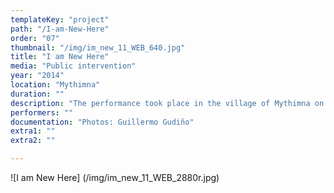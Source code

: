 ```yaml
---
templateKey: "project"
path: "/I-am-Νew-Ηere"
order: "07"
thumbnail: "/img/im_new_11_WEB_640.jpg"
title: "I am Νew Ηere"
media: "Public intervention"
year: "2014"
location: "Mythimna"
duration: ""
description: "The performance took place in the village of Mythimna on Lesvos, in the context of a collective workshop in public space, titled Apergias Ergon (The Labor of Work-Stop). I used the existing network of sound speakers which I found installed in the village as well as the network of the residents’ trust towards the administrative authorities. Through speakers installed in the streets, the members of the community were receiving directly information, announcements and instructions by the mayor. I met the mayor personally and asked him to read out my phrases via live transmission, in regular intervals, for the duration of a week. I left the exact timing of the announcements at his disposal. For the next ten days I remained on the island and was subject to the mayor’s unexpected interventions, as were the rest of the residents. One of those was the following: “ATTENTION! Emptiness between us!”"
performers: ""
documentation: "Photos: Guillermo Gudiño"
extra1: ""
extra2: ""

---
```


![I am Νew Ηere] (/img/im_new_11_WEB_2880r.jpg)


